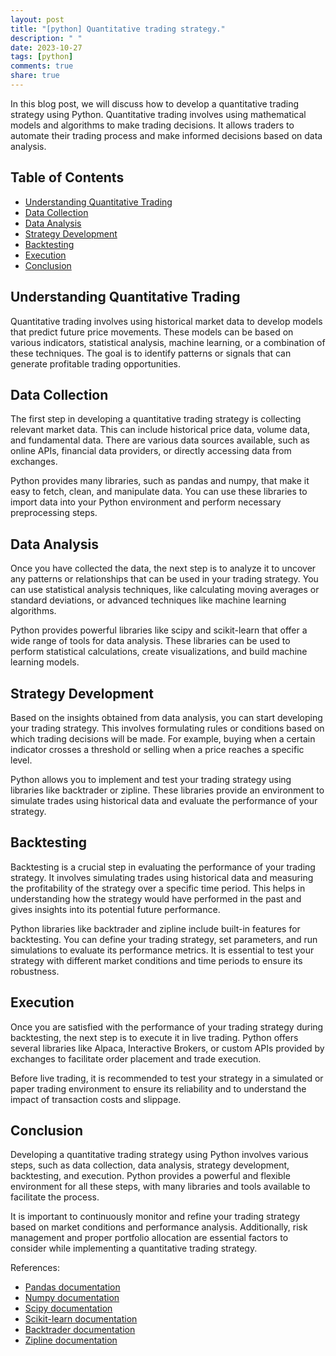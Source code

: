```yaml
---
layout: post
title: "[python] Quantitative trading strategy."
description: " "
date: 2023-10-27
tags: [python]
comments: true
share: true
---
```


In this blog post, we will discuss how to develop a quantitative trading strategy using Python. Quantitative trading involves using mathematical models and algorithms to make trading decisions. It allows traders to automate their trading process and make informed decisions based on data analysis.

## Table of Contents
- [Understanding Quantitative Trading](#understanding-quantitative-trading)
- [Data Collection](#data-collection)
- [Data Analysis](#data-analysis)
- [Strategy Development](#strategy-development)
- [Backtesting](#backtesting)
- [Execution](#execution)
- [Conclusion](#conclusion)

## Understanding Quantitative Trading

Quantitative trading involves using historical market data to develop models that predict future price movements. These models can be based on various indicators, statistical analysis, machine learning, or a combination of these techniques. The goal is to identify patterns or signals that can generate profitable trading opportunities.

## Data Collection

The first step in developing a quantitative trading strategy is collecting relevant market data. This can include historical price data, volume data, and fundamental data. There are various data sources available, such as online APIs, financial data providers, or directly accessing data from exchanges.

Python provides many libraries, such as pandas and numpy, that make it easy to fetch, clean, and manipulate data. You can use these libraries to import data into your Python environment and perform necessary preprocessing steps.

## Data Analysis

Once you have collected the data, the next step is to analyze it to uncover any patterns or relationships that can be used in your trading strategy. You can use statistical analysis techniques, like calculating moving averages or standard deviations, or advanced techniques like machine learning algorithms.

Python provides powerful libraries like scipy and scikit-learn that offer a wide range of tools for data analysis. These libraries can be used to perform statistical calculations, create visualizations, and build machine learning models.

## Strategy Development

Based on the insights obtained from data analysis, you can start developing your trading strategy. This involves formulating rules or conditions based on which trading decisions will be made. For example, buying when a certain indicator crosses a threshold or selling when a price reaches a specific level.

Python allows you to implement and test your trading strategy using libraries like backtrader or zipline. These libraries provide an environment to simulate trades using historical data and evaluate the performance of your strategy.

## Backtesting

Backtesting is a crucial step in evaluating the performance of your trading strategy. It involves simulating trades using historical data and measuring the profitability of the strategy over a specific time period. This helps in understanding how the strategy would have performed in the past and gives insights into its potential future performance.

Python libraries like backtrader and zipline include built-in features for backtesting. You can define your trading strategy, set parameters, and run simulations to evaluate its performance metrics. It is essential to test your strategy with different market conditions and time periods to ensure its robustness.

## Execution

Once you are satisfied with the performance of your trading strategy during backtesting, the next step is to execute it in live trading. Python offers several libraries like Alpaca, Interactive Brokers, or custom APIs provided by exchanges to facilitate order placement and trade execution.

Before live trading, it is recommended to test your strategy in a simulated or paper trading environment to ensure its reliability and to understand the impact of transaction costs and slippage.

## Conclusion

Developing a quantitative trading strategy using Python involves various steps, such as data collection, data analysis, strategy development, backtesting, and execution. Python provides a powerful and flexible environment for all these steps, with many libraries and tools available to facilitate the process.

It is important to continuously monitor and refine your trading strategy based on market conditions and performance analysis. Additionally, risk management and proper portfolio allocation are essential factors to consider while implementing a quantitative trading strategy.

References:
- [Pandas documentation](https://pandas.pydata.org/docs/)
- [Numpy documentation](https://numpy.org/doc/)
- [Scipy documentation](https://docs.scipy.org/doc/)
- [Scikit-learn documentation](https://scikit-learn.org/stable/documentation.html)
- [Backtrader documentation](https://www.backtrader.com/docu/)
- [Zipline documentation](https://www.zipline.io/)
